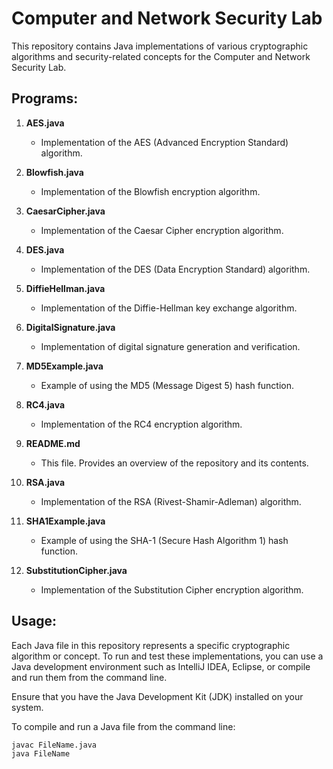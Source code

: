 # Computer and Network Security Lab

This repository contains Java implementations of various cryptographic algorithms and security-related concepts for the Computer and Network Security Lab.

## Programs:

1. **AES.java**
   - Implementation of the AES (Advanced Encryption Standard) algorithm.
  
2. **Blowfish.java**
   - Implementation of the Blowfish encryption algorithm.

3. **CaesarCipher.java**
   - Implementation of the Caesar Cipher encryption algorithm.

4. **DES.java**
   - Implementation of the DES (Data Encryption Standard) algorithm.

5. **DiffieHellman.java**
   - Implementation of the Diffie-Hellman key exchange algorithm.

6. **DigitalSignature.java**
   - Implementation of digital signature generation and verification.

7. **MD5Example.java**
   - Example of using the MD5 (Message Digest 5) hash function.

8. **RC4.java**
   - Implementation of the RC4 encryption algorithm.

9. **README.md**
   - This file. Provides an overview of the repository and its contents.

10. **RSA.java**
    - Implementation of the RSA (Rivest-Shamir-Adleman) algorithm.

11. **SHA1Example.java**
    - Example of using the SHA-1 (Secure Hash Algorithm 1) hash function.

12. **SubstitutionCipher.java**
    - Implementation of the Substitution Cipher encryption algorithm.

## Usage:

Each Java file in this repository represents a specific cryptographic algorithm or concept. To run and test these implementations, you can use a Java development environment such as IntelliJ IDEA, Eclipse, or compile and run them from the command line.

Ensure that you have the Java Development Kit (JDK) installed on your system.

To compile and run a Java file from the command line:

```bash
javac FileName.java
java FileName
